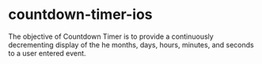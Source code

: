 # countdown-timer-ios
The objective of Countdown Timer is to provide a continuously decrementing display of the he months, days, hours, minutes, and seconds to a user entered event.
